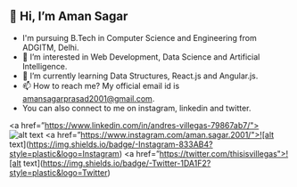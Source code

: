 ## 👋 Hi, I’m Aman Sagar
- I'm pursuing B.Tech in Computer Science and Engineering from ADGITM, Delhi.
- 👀 I’m interested in Web Development, Data Science and Artificial Intelligence.
- 🌱 I’m currently learning Data Structures, React.js and Angular.js.
- 📫 How to reach me? My official email id is amansagarprasad2001@gmail.com. 
- You can also connect to me on instagram, linkedin and twitter.

<a href=”https://www.linkedin.com/in/andres-villegas-79867ab7/"> ![alt text](https://img.shields.io/badge/-LinkedIn-0e76a8?style=plastic&logo=linkedIn)</a>
<a href=”https://www.instagram.com/aman.sagar.2001/">![alt text](https://img.shields.io/badge/-Instagram-833AB4?style=plastic&logo=Instagram)</a>
<a href=”https://twitter.com/thisisvillegas">![alt text](https://img.shields.io/badge/-Twitter-1DA1F2?style=plastic&logo=Twitter) </a>



<!---
aman-sagar-21/aman-sagar-21 is a ✨ special ✨ repository because its `README.md` (this file) appears on your GitHub profile.
You can click the Preview link to take a look at your changes.
--->
